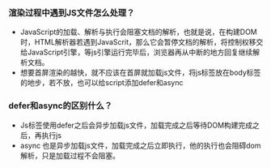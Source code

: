 ### 渲染过程中遇到JS文件怎么处理？
* JavaScript的加载、解析与执行会阻塞文档的解析，也就是说，在构建DOM时，HTML解析器若遇到JavaScrit，那么它会暂停文档的解析，将控制权移交给JavaScript引擎，等js引擎运行完毕后，浏览器再从中断的地方回复继续解析文档。
* 想要首屏渲染的越快，就不应该在首屏就加载js文件，将js标签放在body标签的地步，若不放，也可以给script添加defer和async

### defer和async的区别什么？
* Js标签使用defer之后会异步加载js文件，加载完成之后等待DOM构建完成之后，再执行js
* async 也是异步加载js文件，加载完成之后立即执行，他的执行也会阻碍dom解析，只是加载过程不会阻塞。